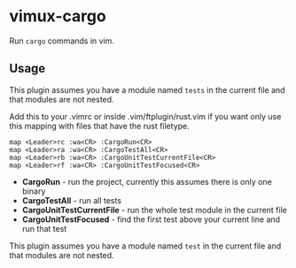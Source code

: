 # vimux-cargo

Run `cargo` commands in vim.

## Usage

This plugin assumes you have a module named `tests` in the current file and that
modules are not nested.

Add this to your .vimrc or inside .vim/ftplugin/rust.vim if you want only use
this mapping with files that have the rust filetype.

```vim
map <Leader>rc :wa<CR> :CargoRun<CR>
map <Leader>ra :wa<CR> :CargoTestAll<CR>
map <Leader>rb :wa<CR> :CargoUnitTestCurrentFile<CR>
map <Leader>rf :wa<CR> :CargoUnitTestFocused<CR>
```

* **CargoRun** - run the project, currently this assumes there is only one
binary
* **CargoTestAll** - run all tests
* **CargoUnitTestCurrentFile** - run the whole test module in the current file
* **CargoUnitTestFocused** - find the first test above your current line and run
that test

This plugin assumes you have a module named `test` in the current file and that
modules are not nested.
